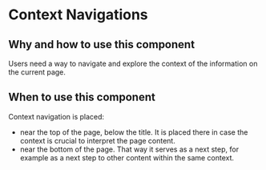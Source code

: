# Context Navigations

## Why and how to use this component

Users need a way to navigate and explore the context of the information on the
current page.

## When to use this component

Context navigation is placed:

- near the top of the page, below the title. It is placed there in case the
  context is crucial to interpret the page content.
- near the bottom of the page. That way it serves as a next step, for example as
  a next step to other content within the same context.
